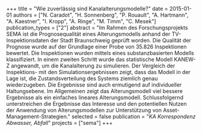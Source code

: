 +++
title = "Wie zuverlässig sind Kanalalterungsmodelle?"
date = 2015-01-01
authors = ["N. Caradot", "H. Sonnenberg", "P. Rouault", "A. Hartmann", "A. Kaestner", "I. Kropp", "A. Ringe", "M. Timm", "C. Mesek"]
publication_types = ["2"]
abstract = "Im Rahmen des Forschungsprojekts SEMA ist die Prognosequalität eines Alterungsmodells anhand der TV-Inspektionsdaten der Stadt Braunschweig geprüft worden. Die Qualität der Prognose wurde auf der Grundlage einer Probe von 35.826 Inspektionen bewertet. Die Inspektionen wurden mittels eines substanzbasierten Modells klassifiziert. In einem zweiten Schritt wurde das statistische Modell KANEW-Z angewandt, um die Kanalalterung zu simulieren. Der Vergleich der Inspektions- mit den Simulationsergebnissen zeigt, dass das Modell in der Lage ist, die Zustandsverteilung des Systems ziemlich genau wiederzugeben. Die Ergebnisse sind auch ermutigend auf individueller Haltungsebene. Im Allgemeinen zeigt das Alterungsmodell viel bessere Ergebnisse als ein einfaches lineares Alterungsmodell. Schlussfolgernd unterstreichen die Ergebnisse das Interesse und den potentiellen Nutzen der Anwendung von Alterungsmodellen zur Unterstützung von Asset-Management-Strategien."
selected = false
publication = "*KA Korrespondenz Abwasser, Abfall*"
projects = ["sema"]
+++


